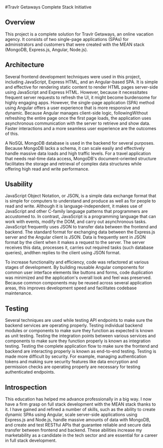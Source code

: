 #Travlr Getaways Complete Stack Initiative

## Overview

This project is a complete solution for Travlr Getaways, an online vacation agency. It consists of two single-page applications (SPAs) for administrators and customers that were created with the MEAN stack (MongoDB, Express.js, Angular, Node.js).

## Architecture

Several frontend development techniques were used in this project, including JavaScript, Express HTML, and an Angular-based SPA. It is simple and effective for rendering static content to render HTML pages server-side using JavaScript and Express HTML. However, because it necessitates frequent server requests to refresh the UI, it might become burdensome for highly engaging apps. However, the single-page application (SPA) method using Angular offers a user experience that is more responsive and dynamic. Because Angular manages client-side logic, followingWithout refreshing the entire page once the first page loads, the application uses asynchronous communication with the server to retrieve and show data. Faster interactions and a more seamless user experience are the outcomes of this.

A NoSQL MongoDB database is used in the backend for several purposes. Because MongoDB lacks a schema, it can scale easily and effectively handle massive data loads and high traffic levels. For a travel application that needs real-time data access, MongoDB's document-oriented structure facilitates the storage and retrieval of complex data structures while offering high read and write performance.

## Usability

JavaScript Object Notation, or JSON, is a simple data exchange format that is simple for computers to understand and produce as well as for people to read and write. Although it is language-independent, it makes use of JavaScript and other C-family language patterns that programmers are accustomed to. In contrast, JavaScript is a programming language that can work with events, modify the DOM, and carry out asynchronous tasks. JavaScript frequently uses JSON to transfer data between the frontend and backend. The standard format for exchanging data between the Express.js server and the Angular client is JSON. Data is frequently sent in JSON format by the client when it makes a request to the server. The server receives this data, processes it, carries out required tasks (such database queries), andthen replies to the client using JSON format.

To increase functionality and efficiency, code was refactored at various stages of development. By building reusable Angular components for common user interface elements like buttons and forms, code duplication was minimized and the application's overall look and feel was preserved. Because common components may be reused across several application areas, this improves development speed and facilitates codebase maintenance.



## Testing

Several techniques are used while testing API endpoints to make sure the backend services are operating properly. Testing individual backend modules or components to make sure they function as expected is known as unit testing. Testing the integration points between various services and components to make sure they function properly is known as integration testing. Testing the complete application flow to make sure the frontend and backend are interacting properly is known as end-to-end testing. Testing is made more difficult by security. For example, managing authentication tokens and making sure security features like data encryption and permission checks are operating properly are necessary for testing authenticated endpoints.

## Introspection

This education has helped me advance professionally in a big way. I now have a firm grasp on full stack development with the MEAN stack thanks to it. I have gained and refined a number of skills, such as the ability to create dynamic SPAs using Angular, scale server-side applications using Express.js and Node.js, handle massive amounts of data with MongoDB, and create and test RESTful APIs that guarantee reliable and secure data transfer between frontend and backend. These abilities increase my marketability as a candidate in the tech sector and are essential for a career in full stack development.

